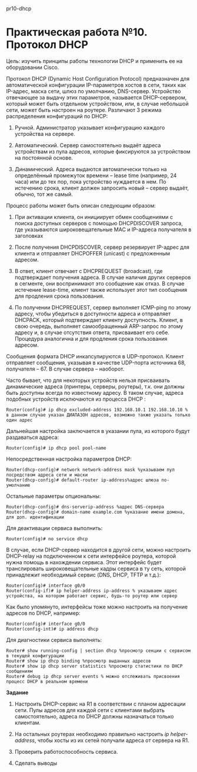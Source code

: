 pr10-dhcp

# Практическая работа №10. Протокол DHCP

Цель: изучить принципы работы технологии DHCP и применить ее на оборудовании Cisco.

Протокол DHCP \(Dynamic Host Configuration Protocol\) предназначен для автоматической конфигурации IP-параметров хостов в сети, таких как IP-адрес, маска сети, шлюз по умолчанию, DNS-сервер. Устройство отвечающее за выдачу этих параметров, называется DHCP-сервером, который может быть отдельном устройством, или, в случае небольшой сети, может быть настроен на роутере. Различают 3 режима распределения конфигураций по DHCP:

1. Ручной. Администратор указывает конфигурацию каждого устройства на сервере.

2. Автоматический. Сервер самостоятельно выдаёт адреса устройствам из пула адресов, которые фиксируются за устройством на постоянной основе.

3. Динамический. Адреса выдаются автоматически только на определённый промежуток времени – lease time \(например, 24 часа\) или до тех пор, пока устройство нуждается в нем. По истечению срока, клиент должен запросить новый – сервер выдаёт, обычно, тот же самый.

Процесс работы может быть описан следующим образом:

1. При активации клиента, он инициирует обмен сообщениями с поиска доступных серверов с помощью DHCPDISCOVER запроса, где указываются широковещательные MAC и IP-адреса получателя в заголовках

2. После получения DHCPDISCOVER, сервер резервирует IP-адрес для клиента и отправляет DHCPOFFER \(unicast\) с предложенным адресом.

3. В ответ, клиент отвечает с DHCPREQUEST \(broadcast\), где подтверждает получения адреса. В случае наличия других серверов в сегменте, они воспринимают это сообщение как отказ. В случае истечение lease-time, клиент также использует этот тип сообщения для продления срока пользования.

4. По получении DHCPREQUEST, сервер выполняет ICMP-ping по этому адресу, чтобы убедиться в доступности адреса и отправляет DHCPACK, который подтверждает клиенту доступность. Клиент, в свою очередь, выполняет самообращенный ARP-запрос по этому адресу и, в случае отсутствия ответа, присваивает его себе. Процедура аналогична и для продления срока пользования адресом.

Сообщения формата DHCP инкапсулируются в UDP-протокол. Клиент отправляет сообщения, указывая в качестве UDP-порта источника 68, получателя – 67. В случае сервера – наоборот.

Часто бывает, что для некоторых устройств нельзя присваивать динамические адреса \(принтеры, серверы, роутеры\), т.к. они должны быть доступны всегда по известному адресу. В таком случае, адреса подобных устройств исключаются из процесса DHCP :

```
Router(config)# ip dhcp excluded-address 192.168.10.1 192.168.10.10 % в данном случае указан ДИАПАЗОН адресов, возможно также указать только один адрес
```

Дальнейшая настройка заключается в указании пула, из которого будут раздаваться адреса:

`Router(config)# ip dhcp pool pool-name`

Непосредственная настройка параметров DHCP:

```
Router(dhcp-config)# network network-address mask %указываем пул посредством адреса сети и маски
Router(dhcp-config)# default-router ip-address%адрес шлюза по-умолчанию
```

Остальные параметры опциональны:

```
Router(dhcp-config)# dns-serverip-address %адрес DNS-сервера
Router(dhcp-config)# domain-name example.com %указание имени домена, для доп. идентификации
```

Для деактивации сервиса выполнить:

`Router(config)# no service dhcp`

В случае, если DHCP-сервер находится в другой сети, можно настроить DHCP-relay на подключенном к сети интерфейсе роутера, которой нужна помощь в нахождении сервиса. Этот интерфейс будет транслировать широковещательные кадры сервиса в ту сеть, которой принадлежит необходимый сервис \(DNS, DHCP, TFTP и т.д.\):

```
Router(config)# interface g0/0
Router(config-if)# ip helper-address ip-address % указываем адрес устройства, на котором работает сервис, будь-то роутер или сервер
```

Как было упомянуто, интерфейсы тоже можно настроить на получение адресов по DHCP, например:

```
Router(config)# interface g0/0
Router(config-int)# ip address dhcp
```

Для диагностики сервиса выполнять:

```
Router# show running-config | section dhcp %просмотр секции с сервисом в текущей конфигурации
Router# show ip dhcp binding %просмотр выданных адресов
Router# show ip dhcp server statistics %просмотр статистики по DHCP сообщениям
Router# debug ip dhcp server events % можно отслеживать присвоения процесс DHCP в реальном времени
```

**Задание**

1. Настроить DHCP-сервис на R1 в соответствии с планом адресации сети. Пулы адресов для каждой сети с клиентами выбрать самостоятельно, адреса по DHCP должны назначаться только клиентам.

2. На остальных роутерах необходимо правильно настроить _ip helper-address_, чтобы хосты из их сетей получали адреса от сервера на R1.

3. Проверить работоспособность сервиса.

4. Сделать выводы
